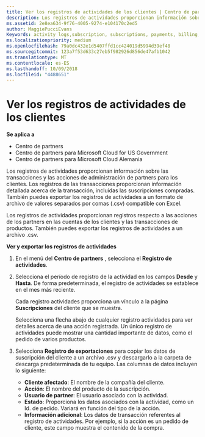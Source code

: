 ```yaml
---
title: Ver los registros de actividades de los clientes | Centro de partners
description: Los registros de actividades proporcionan información sobre las transacciones y las acciones de administración de partners para los clientes.
ms.assetid: 2e8ea634-9f76-4005-9274-e104170c2ed5
author: MaggiePucciEvans
Keywords: activity logs,subscription, subscriptions, payments, billing, transactions
ms.localizationpriority: medium
ms.openlocfilehash: 79a0dc432e1d5407ffd1cc424019d5994d39ef48
ms.sourcegitcommit: 123a7f53d633c27eb5f982926d856de47afb1042
ms.translationtype: MT
ms.contentlocale: es-ES
ms.lasthandoff: 10/09/2018
ms.locfileid: "4488651"
---
```

# <a name="view-customer-activity-logs"></a>Ver los registros de actividades de los clientes

**Se aplica a**

-  Centro de partners
-  Centro de partners para Microsoft Cloud for US Government
-  Centro de partners para Microsoft Cloud Alemania


Los registros de actividades proporcionan información sobre las transacciones y las acciones de administración de partners para los clientes. Los registros de las transacciones proporcionan información detallada acerca de la transacción, incluidas las suscripciones compradas. También puedes exportar los registros de actividades a un formato de archivo de valores separados por comas (.csv) compatible con Excel.

Los registros de actividades proporcionan registros respecto a las acciones de los partners en las cuentas de los clientes y las transacciones de productos. También puedes exportar los registros de actividades a un archivo .csv.

**Ver y exportar los registros de actividades**

1.  En el menú del **Centro de partners** , selecciona el **Registro de actividades**.
2.  Selecciona el período de registro de la actividad en los campos **Desde** y **Hasta**. De forma predeterminada, el registro de actividades se establece en el mes más reciente.

    Cada registro actividades proporciona un vínculo a la página **Suscripciones** del cliente que se muestra.

    Selecciona una flecha abajo de cualquier registro actividades para ver detalles acerca de una acción registrada. Un único registro de actividades puede mostrar una cantidad importante de datos, como el pedido de varios productos.

3.  Selecciona **Registro de exportaciones** para copiar los datos de suscripción del cliente a un archivo .csv y descargarlo a la carpeta de descarga predeterminada de tu equipo. Las columnas de datos incluyen lo siguiente:
    -   **Cliente afectado**: El nombre de la compañía del cliente.
    -   **Acción**: El nombre del producto de la suscripción.
    -   **Usuario de partner**: El usuario asociado con la actividad.
    -   **Estado**: Proporciona los datos asociados con la actividad, como un Id. de pedido. Variará en función del tipo de la acción.
    -   **Información adicional**: Los datos de transacción referentes al registro de actividades. Por ejemplo, si la acción es un pedido de cliente, este campo muestra el contenido de la compra.

 

 



